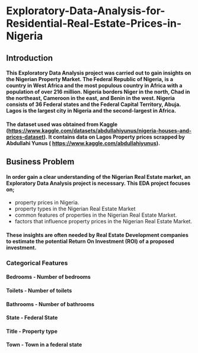 # Exploratory-Data-Analysis-for-Residential-Real-Estate-Prices-in-Nigeria
## Introduction
#### This Exploratory Data Analysis project was carried out to gain insights on the Nigerian Property Market. The Federal Republic of Nigeria, is a country in West Africa and the most populous country in Africa with a population of over 216 million. Nigeria borders Niger in the north, Chad in the northeast, Cameroon in the east, and Benin in the west. Nigeria consists of 36 Federal states and the Federal Capital Territory, Abuja. Lagos is the largest city in Nigeria and the second-largest in Africa.
#### The dataset used was obtained from Kaggle (https://www.kaggle.com/datasets/abdullahiyunus/nigeria-houses-and-prices-dataset). It contains data on Lagos Property prices scrapped by Abdullahi Yunus ( https://www.kaggle.com/abdullahiyunus).
## Business Problem
#### In order gain a clear understanding of the Nigerian Real Estate market, an Exploratory Data Analysis project is necessary. This EDA project focuses on;
- property prices in Nigeria.
- property types in the Nigerian Real Estate Market
- common features of properties in the Nigerian Real Estate Market.
- factors that influence property prices in the Nigerian Real Estate Market.

#### These insights are often needed by Real Estate Development companies to estimate the potential Return On Investment (ROI) of a proposed investment.
### Categorical Features 
#### Bedrooms - Number of bedrooms
#### Toilets - Number of toilets 
#### Bathrooms - Number of bathrooms
#### State - Federal State
#### Title - Property type
#### Town - Town in a federal state

